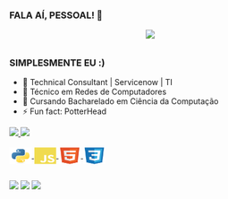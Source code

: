 ### FALA AÍ, PESSOAL! 👋

<div align="center", border-radius: '10px';>
    <img height="300x" src="https://i.pinimg.com/originals/99/8e/05/998e055aba57c24138220937cc5166ab.gif"/> 
</div>



##

### SIMPLESMENTE EU :)

- 🔭 Technical Consultant | Servicenow | TI
- 🌱 Técnico em Redes de Computadores  
- 💬 Cursando Bacharelado em Ciência da Computação
- ⚡ Fun fact: PotterHead



<div align="left">
    <a href="https://github.com/Luc4sCamargos">
    <img height="180em" src="https://github-readme-stats.vercel.app/api?username=Luc4sCamargos&show_icons=true&theme=midnight-purple&include_all_commits=true&count_private=true"/>
    <img height="180em" src="https://github-readme-stats.vercel.app/api/top-langs/?username=Luc4sCamargos&layout=compact&langs_count=7&theme=midnight-purple"/>
</div>
  
 <div style="display: inline_block"><br>
    <img align="center" alt="joao-Python" height="30" width="40" src="https://raw.githubusercontent.com/devicons/devicon/master/icons/python/python-original.svg">
    <img align="center" alt="joao-Js" height="30" width="40" src="https://raw.githubusercontent.com/devicons/devicon/master/icons/javascript/javascript-plain.svg">
    <img align="center" alt="joao-HTML" height="30" width="40" src="https://raw.githubusercontent.com/devicons/devicon/master/icons/html5/html5-original.svg">
    <img align="center" alt="joao-CSS" height="30" width="40" src="https://raw.githubusercontent.com/devicons/devicon/master/icons/css3/css3-original.svg">
</div>
  
  ##
  
  <div> 

  <a href="https://instagram.com/jawm_l" target="_blank"><img src="https://img.shields.io/badge/-Instagram-%23E4405F?style=for-the-badge&logo=instagram&logoColor=white" target="_blank"></a>
 	<a href="https://www.twitch.tv/jawm_" target="_blank"><img src="https://img.shields.io/badge/Twitch-9146FF?style=for-the-badge&logo=twitch&logoColor=white" target="_blank"></a>
  <a href="https://www.linkedin.com/in/joaoucascamargos3a73831a2" target="_blank"><img src="https://img.shields.io/badge/-LinkedIn-%230077B5?style=for-the-badge&logo=linkedin&logoColor=white" target="_blank"></a> 
 </div>
